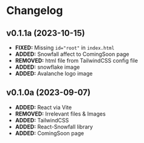 # Changelog

## v0.1.1a (2023-10-15)
- **FIXED:** Missing `id="root"` in `index.html`
- **ADDED:** Snowfall affect to ComingSoon page
- **REMOVED:** html file from TailwindCSS config file
- **ADDED:** snowflake image
- **ADDED:** Avalanche logo image

## v0.1.0a (2023-09-07)
- **ADDED:** React via Vite
- **REMOVED:** Irrelevant files & Images
- **ADDED:** TailwindCSS 
- **ADDED:** React-Snowfall library
- **ADDED:** ComingSoon page
